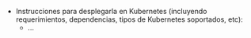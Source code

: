 

- Instrucciones para desplegarla en Kubernetes (incluyendo requerimientos, dependencias, tipos de Kubernetes soportados, etc):
	+ ...